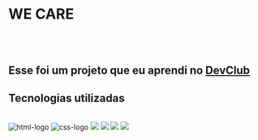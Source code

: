 <h1>WE CARE</h1>
<br>
<br>
<h2>Esse foi um projeto que eu aprendi no <a href="https://rodolfomori.com.br/devclub">DevClub</a></h2>
<h2>Tecnologias utilizadas</h2>
<br>
<img src="https://img.shields.io/badge/HTML5-E34F26?style=for-the-badge&logo=html5&logoColor=white" alt="html-logo" />
<img src="https://img.shields.io/badge/CSS3-1572B6?style=for-the-badge&logo=css3&logoColor=white" alt="css-logo" />
<img src="https://img.shields.io/badge/JavaScript-F7DF1E?style=for-the-badge&logo=javascript&logoColor=black"/>

<img src="https://github.com/DennisDev2911/projeto-carro-importado/blob/main/Site%20de%20convers%C3%ADveis.JPG?raw=true"/>
<img src="https://github.com/DennisDev2911/projeto-carro-importado/blob/main/img/lamborguini.JPG?raw=true">
<img src="https://github.com/DennisDev2911/projeto-carro-importado/blob/main/img/porch.JPG?raw=true">

